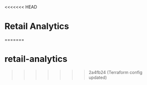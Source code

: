 <<<<<<< HEAD
# Retail Analytics
=======
# retail-analytics
>>>>>>> 2a4fb24 (Terraform config updated)
